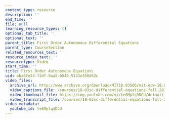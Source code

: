 ```yaml
---
content_type: resource
description: ''
end_time: ''
file: null
learning_resource_types: []
optional_tab_title: ''
optional_text: ''
parent_title: First Order Autonomous Differential Equations
parent_type: CourseSection
related_resources_text: ''
resource_index_text: ''
resourcetype: Video
start_time: ''
title: First Order Autonomous Equations
uid: eba0fe33-f2df-9aa5-b546-5133e358d62c
video_files:
  archive_url: http://www.archive.org/download/MIT18.03S06/mit-ocw-18.03-lec5-14feb2003-220k_512kb.mp4
  video_captions_file: /courses/18-03sc-differential-equations-fall-2011/32330f7e56fe51639ebef2bc88f2e5ba_te6Mplq3DCU.vtt
  video_thumbnail_file: https://img.youtube.com/vi/te6Mplq3DCU/default.jpg
  video_transcript_file: /courses/18-03sc-differential-equations-fall-2011/492405b8c209a74209e796fc26f0bd18_te6Mplq3DCU.pdf
video_metadata:
  youtube_id: te6Mplq3DCU
---
```


